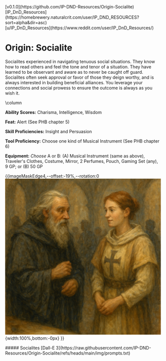 <div class='artist' style='top:30px;right:100px;'>
[v0.1.0](https://github.com/IP-DND-Resources/Origin-Socialite)
</div>

<div class='artist' style='top:40px;right:100px;'>
[IP_DnD_Resources](https://homebrewery.naturalcrit.com/user/IP_DND_RESOURCES?sort=alpha&dir=asc)
</div>

<div class='artist' style='top:50px;right:100px;'>
[u/IP_DnD_Resources](https://www.reddit.com/user/IP_DnD_Resources/)
</div>

# Origin: Socialite
Socialites experienced in navigating tenuous social situations. They know how to read others and feel the tone and tenor of a situation. They have learned to be observant and aware as to never be caught off guard. Socialites often seek approval or favor of those they deign worthy, and is always interested in building beneficial alliances. You leverage your connections and social prowess to ensure the outcome is always as you wish it.

\column

**Ability Scores:** Charisma, Intelligence, Wisdom

**Feat:** Alert (See PHB chapter 5)

**Skill Proficiencies:** Insight and Persuasion

**Tool Proficiency:** Choose one kind of Musical Instrument (See PHB chapter 6)

**Equipment:** *Choose* A or B: (A) Musical Instrument (same as above), Traveler's Clothes, Costume, Mirror, 2 Perfumes, Pouch, Gaming Set (any), 9 GP; or (B) 50 GP

{{imageMaskEdge4,--offset:-19%,--rotation:0
  ![](https://raw.githubusercontent.com/IP-DND-Resources/Origin-Socialite/refs/heads/main/img/Socialites.png){width:100%,bottom:-0px}
}}
<!-- Use --offset to shift the mask away from page center (can use cm instead of %)
     Use --rotation to set rotation angle in degrees. -->

<div class='artist' style='top:250px;right:30px;'>
##### Socialites
[Dall-E 3](https://raw.githubusercontent.com/IP-DND-Resources/Origin-Socialite/refs/heads/main/img/prompts.txt)
</div>
